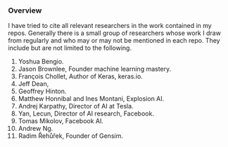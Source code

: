 ### Overview

I have tried to cite all relevant researchers in the work contained in my repos. Generally there is a small group of researchers whose work I draw from regularly and who may or may not be mentioned in each repo. They include but are not limited to the following. 


1. Yoshua Bengio. 
2. Jason Brownlee, Founder machine learning mastery.
3. François Chollet, Author of Keras, keras.io.
4. Jeff Dean,  
5. Geoffrey Hinton.
6. Matthew Honnibal and Ines Montani, Explosion AI.  
7. Andrej Karpathy, Director of AI at Tesla.
8. Yan, Lecun, Director of AI research, Facebook.
9. Tomas Mikolov, Facebook AI.
10. Andrew Ng.
11. Radim Řehůřek, Founder of Gensim.




 

